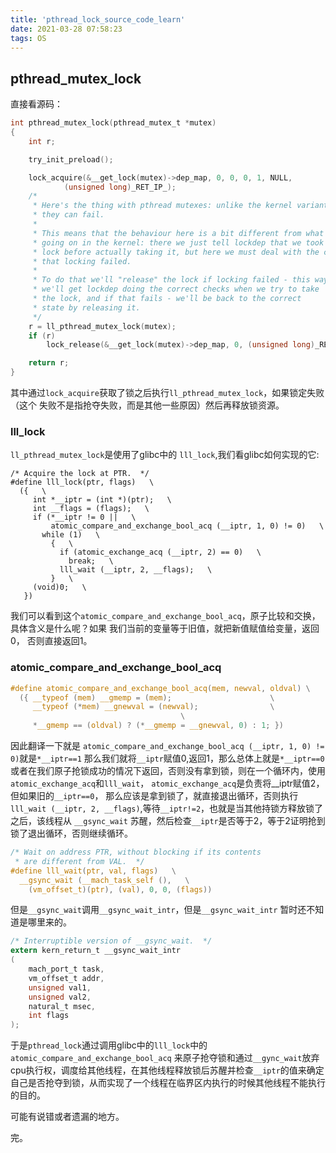 ```yaml
---
title: 'pthread_lock_source_code_learn'
date: 2021-03-28 07:58:23
tags: OS
---
```


## pthread_mutex_lock

直接看源码：

```c
int pthread_mutex_lock(pthread_mutex_t *mutex)
{
	int r;

	try_init_preload();

	lock_acquire(&__get_lock(mutex)->dep_map, 0, 0, 0, 1, NULL,
			(unsigned long)_RET_IP_);
	/*
	 * Here's the thing with pthread mutexes: unlike the kernel variant,
	 * they can fail.
	 *
	 * This means that the behaviour here is a bit different from what's
	 * going on in the kernel: there we just tell lockdep that we took the
	 * lock before actually taking it, but here we must deal with the case
	 * that locking failed.
	 *
	 * To do that we'll "release" the lock if locking failed - this way
	 * we'll get lockdep doing the correct checks when we try to take
	 * the lock, and if that fails - we'll be back to the correct
	 * state by releasing it.
	 */
	r = ll_pthread_mutex_lock(mutex);
	if (r)
		lock_release(&__get_lock(mutex)->dep_map, 0, (unsigned long)_RET_IP_);

	return r;
}
```

其中通过`lock_acquire`获取了锁之后执行`ll_pthread_mutex_lock`，如果锁定失败（这个
失败不是指抢夺失败，而是其他一些原因）然后再释放锁资源。

### lll_lock

`ll_pthread_mutex_lock`是使用了glibc中的 `lll_lock`,我们看glibc如何实现的它:
```
/* Acquire the lock at PTR.  */
#define lll_lock(ptr, flags)   \
  ({   \
     int *__iptr = (int *)(ptr);   \
     int __flags = (flags);   \
     if (*__iptr != 0 ||   \
         atomic_compare_and_exchange_bool_acq (__iptr, 1, 0) != 0)   \
       while (1)   \
         {   \
           if (atomic_exchange_acq (__iptr, 2) == 0)   \
             break;   \
           lll_wait (__iptr, 2, __flags);   \
         }   \
     (void)0;   \
   })
```
我们可以看到这个`atomic_compare_and_exchange_bool_acq`，原子比较和交换，
具体含义是什么呢？如果 我们当前的变量等于旧值，就把新值赋值给变量，返回0，
否则直接返回1。

### atomic_compare_and_exchange_bool_acq
```c
#define atomic_compare_and_exchange_bool_acq(mem, newval, oldval) \
  ({ __typeof (mem) __gmemp = (mem);				      \
     __typeof (*mem) __gnewval = (newval);			      \
								      \
     *__gmemp == (oldval) ? (*__gmemp = __gnewval, 0) : 1; })

```

因此翻译一下就是 `atomic_compare_and_exchange_bool_acq (__iptr, 1, 0) != 0)`就是`*__iptr==1` 那么我们就将`__iptr`赋值0,返回1，那么总体上就是`*__iptr==0`或者在我们原子抢锁成功的情况下返回，否则没有拿到锁，则在一个循环内，使用`atomic_exchange_acq`和`lll_wait`， `atomic_exchange_acq`是负责将__iptr赋值2，但如果旧的`__iptr==0`， 那么应该是拿到锁了，就直接退出循环，否则执行 `lll_wait (__iptr, 2, __flags)`,等待`__iptr!=2`，也就是当其他持锁方释放锁了之后，该线程从 `__gsync_wait` 苏醒，然后检查`__iptr`是否等于2，等于2证明抢到锁了退出循环，否则继续循环。

```c
/* Wait on address PTR, without blocking if its contents
 * are different from VAL.  */
#define lll_wait(ptr, val, flags)   \
  __gsync_wait (__mach_task_self (),   \
    (vm_offset_t)(ptr), (val), 0, 0, (flags))
```
但是`__gsync_wait`调用`__gsync_wait_intr`，但是`__gsync_wait_intr` 暂时还不知道是哪里来的。

```c
/* Interruptible version of __gsync_wait.  */
extern kern_return_t __gsync_wait_intr
(
	mach_port_t task,
	vm_offset_t addr,
	unsigned val1,
	unsigned val2,
	natural_t msec,
	int flags
);
```

于是`pthread_lock`通过调用glibc中的`lll_lock`中的`atomic_compare_and_exchange_bool_acq` 来原子抢夺锁和通过`__gync_wait`放弃cpu执行权，调度给其他线程，在其他线程释放锁后苏醒并检查`__iptr`的值来确定自己是否抢夺到锁，从而实现了一个线程在临界区内执行的时候其他线程不能执行的目的。

可能有说错或者遗漏的地方。

完。